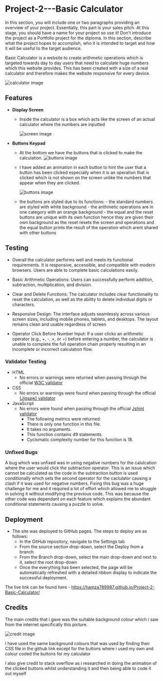 # Project-2---Basic Calculator

In this section, you will include one or two paragraphs providing an overview of your project. Essentially, this part is your sales pitch. At this stage, you should have a name for your project so use it! Don’t introduce the project as a Portfolio project for the diploma. In this section, describe what the project hopes to accomplish, who it is intended to target and how it will be useful to the target audience.

Basic Calculator is a website to create arithmetic operations which is targeted towards day to day users that need to calculate huge numbers which this website provides. This has been created with a size of a real calculator and therefore makes the website responsive for every device.

![calculator image](assets/images/wholeImage.png)

## Features

- **Display Screen**

  - Inside the calculator is a box which acts like the screen of an actual calculator where the numbers are inputted

    ![screen image](assets/images/screenImage.png)

- **Buttons Keypad**

  - At the bottom we have the buttons that is clicked to make the calculation.
    ![buttons image](assets/images/buttonsImage.png)

  - I have added an animation in each button to hint the user that a button has been clicked especially when it is an operation that is clicked which is not shown on the screen unlike the numbers that appear when they are clicked.

    ![buttons image](assets/images/clickedButtonImage.png)

  - the buttons are styled due to its functions: - the standard numbers are styled with white background - the arithmetic operations are in one category with an orange background - the equal and the reset buttons are unique with its own function hence they are given their own background as the reset resets the screen and operations and the equal button prints the result of the operation which arent shared with other buttons

## Testing

- Overall the calculator performs well and meets its functional requirements. It is responsive, accessible, and compatible with modern browsers. Users are able to complete basic calculations easily.

- Basic Arithmetic Operations: Users can successfully perform addition, subtraction, multiplication, and division.

- Clear and Delete Functions: The calculator includes clear functionality to reset the calculation, as well as the ability to delete individual digits or characters.

- Responsive Design: The interface adjusts seamlessly across various screen sizes, including mobile phones, tablets, and desktops. The layout remains clean and usable regardless of screen
- Operator Click Before Number Input: If a user clicks an arithmetic operator (e.g., +, -, ×, or ÷) before entering a number, the calculator is unable to complete the full operation chain properly resulting in an incomplete or incorrect calculation flow.

### Validator Testing

- HTML
  - No errors or warnings were returned when passing through the official [W3C validator](https://validator.w3.org/nu/?doc=https%3A%2F%2Fcode-institute-org.github.io%2Flove-maths%2F#textarea)
- CSS
  - No errors or warnings were found when passing through the official [(Jigsaw) validator](https://jigsaw.w3.org/css-validator/#validate_by_input)
- JavaScript
  - No errors were found when passing through the official [Jshint validator](https://jshint.com/)
    - The following metrics were returned:
    - There is only one function in this file.
    - It takes no arguments.
    - This function contains 49 statements.
    - Cyclomatic complexity number for this function is 18.

### Unfixed Bugs

A bug which was unfixed was in using negative numbers for the calulcation where the user would click the subtraction operator. This is an issue which cannot be calculated as the code in the subtraction button is used conditionally which sets the second operator for the caclulator causing a clash if it was used for negative numbers.
Fixing this bug was a huge challenge for me and it required a lot of effort which allowed me to struggle in solving it without modifying the previous code. This was because the other code was dependant on each feature which explains the abundant conditional statements causing a puzzle to solve.

## Deployment

- The site was deployed to GitHub pages. The steps to deploy are as follows:
  - In the GitHub repository, navigate to the Settings tab
  - From the source section drop-down, select the Deploy from a branch
  - From the Branch drop-down, select the main drop-down and next to it, select the root drop-down
  - Once the everything has been selected, the page will be automatically refreshed with a detailed ribbon display to indicate the successful deployment.

The live link can be found here - https://hamza789987.github.io/Project-2-Basic-Calculator/

## Credits

The main credits that i gave was the suitable background colour which i saw from the internet specifically this picture.

![credit image](https://tse2.mm.bing.net/th?id=OIP.CxEmzstMpHx7j-xesDE_PQHaEo&pid=Api&P=0&h=180)

I have used the same background colours that was used by finding their CSS file in the github link except for the buttons where i used my own and colour coded the buttons for my calculator

I also give credit to stack overflow as i researched in doing the animation of the clicked buttons whilst understanding it and then being able to code it out myself
